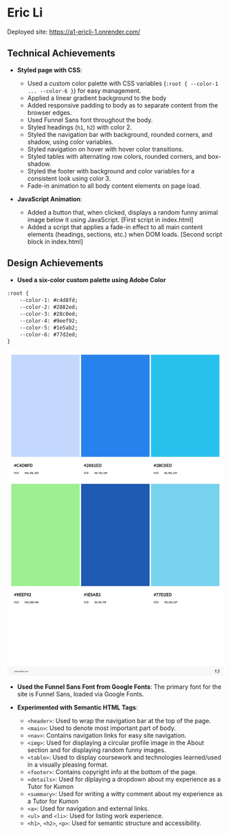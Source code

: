 # Eric Li

Deployed site: https://a1-ericli-1.onrender.com/

## Technical Achievements
- **Styled page with CSS**: 
	- Used a custom color palette with CSS variables (`:root { --color-1 ... --color-6 }`) for easy management.
	- Applied a linear gradient background to the body
	- Added responsive padding to body as to separate content from the browser edges.
    - Used Funnel Sans font throughout the body.
	- Styled headings (`h1`, `h2`) with color 2.
	- Styled the navigation bar with background, rounded corners, and shadow, using color variables.
	- Styled navigation on hover with hover color transitions.
	- Styled tables with alternating row colors, rounded corners, and box-shadow.
	- Styled the footer with background and color variables for a consistent look using color 3.
	- Fade-in animation to all body content elements on page load.

- **JavaScript Animation**:
	- Added a button that, when clicked, displays a random funny animal image below it using JavaScript. [First script in index.html]
	- Added a script that applies a fade-in effect to all main content elements (headings, sections, etc.) when DOM loads. [Second script block in index.html]

## Design Achievements
- **Used a six-color custom palette using Adobe Color**

```
:root {
    --color-1: #c4d8fd;
    --color-2: #2882ed;
    --color-3: #28c0ed;
    --color-4: #9eef92;
    --color-5: #1e5ab2;
    --color-6: #77d2ed;
}
```

![Color Palette](AdobeColor-My-Color-Theme.jpeg)

- **Used the Funnel Sans Font from Google Fonts**: The primary font for the site is Funnel Sans, loaded via Google Fonts.

- **Experimented with Semantic HTML Tags**:
	- `<header>`: Used to wrap the navigation bar at the top of the page.
    - `<main>`: Used to denote most important part of body.
	- `<nav>`: Contains navigation links for easy site navigation.
	- `<img>`: Used for displaying a circular profile image in the About section and for displaying random funny images.
	- `<table>`: Used to display coursework and technologies learned/used in a visually pleasing format.
	- `<footer>`: Contains copyright info at the bottom of the page.
    - `<details>`: Used for diplaying a dropdown about my experience as a Tutor for Kumon
    - `<summary>`: Used for writing a witty comment about my experience as a Tutor for Kumon
	- `<a>`: Used for navigation and external links.
	- `<ul>` and `<li>`: Used for listing work experience.
	- `<h1>`, `<h2>`, `<p>`: Used for semantic structure and accessibility.
